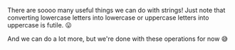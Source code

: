 There are soooo many useful things we can do with strings! Just note that converting lowercase letters into lowercase or uppercase letters into uppercase is futile. :stuck_out_tongue:
 

And we can do a lot more, but we're done with these operations for now :sweat_smile: